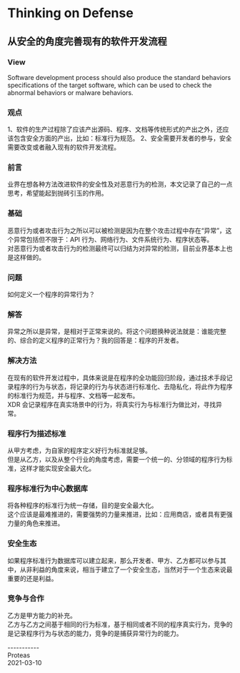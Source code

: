 # Thinking on Defense

## 从安全的角度完善现有的软件开发流程

### View
Software development process should also produce the standard behaviors specifications of the target software, which can be used to check the abnormal behaviors or malware behaviors.

### 观点
1、软件的生产过程除了应该产出源码、程序、文档等传统形式的产出之外，还应该包含安全方面的产出，比如：标准行为规范。
2、安全需要开发者的参与，安全需要改变或者融入现有的软件开发流程。

### 前言
业界在想各种方法改进软件的安全性及对恶意行为的检测，本文记录了自己的一点思考，希望能起到抛砖引玉的作用。

### 基础
恶意行为或者攻击行为之所以可以被检测是因为在整个攻击过程中存在“异常”，这个异常包括但不限于：API 行为、网络行为、文件系统行为、程序状态等。</br>
对恶意行为或者攻击行为的检测最终可以归结为对异常的检测，目前业界基本上也是这样做的。

### 问题
如何定义一个程序的异常行为？

### 解答
异常之所以是异常，是相对于正常来说的。将这个问题换种说法就是：谁能完整的、综合的定义程序的正常行为？我的回答是：程序的开发者。

### 解决方法
在现有的软件开发过程中，具体来说是在程序的全功能回归阶段，通过技术手段记录程序的行为与状态，将记录的行为与状态进行标准化、去隐私化，将此作为程序的标准行为规范，并与程序、文档等一起发布。</br>
XDR 会记录程序在真实场景中的行为，将真实行为与标准行为做比对，寻找异常。

### 程序行为描述标准
从甲方考虑，为自家的程序定义好行为标准就足够。</br>
但是从乙方，以及从整个行业的角度考虑，需要一个统一的、分领域的程序行为标准，这样才能实现安全最大化。

### 程序标准行为中心数据库
将各种程序的标准行为统一存储，目的是安全最大化。</br>
这个应该是最难推进的，需要强势的力量来推进，比如：应用商店，或者具有更强力量的角色来推进。

### 安全生态
如果程序标准行为数据库可以建立起来，那么开发者、甲方、乙方都可以参与其中，从非利益的角度来说，相当于建立了一个安全生态，当然对于一个生态来说最重要的还是利益。

### 竞争与合作
乙方是甲方能力的补充。</br>
乙方与乙方之间基于相同的行为标准，基于相同或者不同的程序真实行为，竞争的是记录程序行为与状态的能力，竞争的是捕获异常行为的能力。

----------- </br>
Proteas </br>
2021-03-10 </br>
